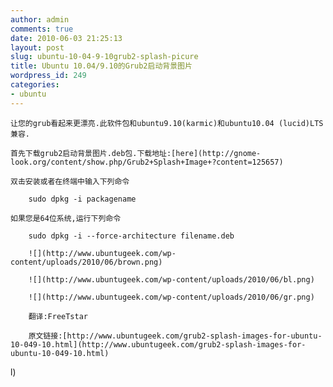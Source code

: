 ```yaml
---
author: admin
comments: true
date: 2010-06-03 21:25:13
layout: post
slug: ubuntu-10-04-9-10grub2-splash-picure
title: Ubuntu 10.04/9.10的Grub2启动背景图片
wordpress_id: 249
categories:
- ubuntu
---
```


	让您的grub看起来更漂亮.此软件包和ubuntu9.10(karmic)和ubuntu10.04 (lucid)LTS兼容.

	首先下载grub2启动背景图片.deb包.下载地址:[here](http://gnome-look.org/content/show.php/Grub2+Splash+Image+?content=125657)

	双击安装或者在终端中输入下列命令

> 
	
> 
> 
		sudo dpkg -i packagename
	
> 
> 

	如果您是64位系统,运行下列命令

> 
	
> 
> 
		sudo dpkg -i --force-architecture filename.deb
	
> 
> 
	
> 
> 
	
> 
> 
	
> 
> 
		![](http://www.ubuntugeek.com/wp-content/uploads/2010/06/brown.png)
	
> 
> 
	
> 
> 
	
> 
> 
	
> 
> 
		![](http://www.ubuntugeek.com/wp-content/uploads/2010/06/bl.png)
	
> 
> 
	
> 
> 
		![](http://www.ubuntugeek.com/wp-content/uploads/2010/06/gr.png)
	
> 
> 
	
> 
> 
		翻译:FreeTstar
	
> 
> 
	
> 
> 
		原文链接:[http://www.ubuntugeek.com/grub2-splash-images-for-ubuntu-10-049-10.html](http://www.ubuntugeek.com/grub2-splash-images-for-ubuntu-10-049-10.html)
	
> 
> 
	
> 
> 
	
> 
> 

l)
	
> 
> 
	
> 
> 
	
> 
> 

